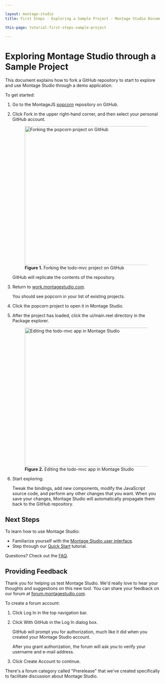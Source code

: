 ```yaml
---

layout: montage-studio
title: First Steps - Exploring a Sample Project - Montage Studio Documentation

this-page: tutorial-first-steps-sample-project

---
```


# Exploring Montage Studio through a Sample Project

This document explains how to fork a GitHub repository to start to explore and use Montage Studio through a demo application.

To get started:

1. Go to the MontageJS [popcorn][1] repository on GitHub.

2. Click Fork in the upper right-hand corner, and then select your personal GitHub account.

    <figure>
        <img src="{{site.baseurl}}/images/montage-studio/tutorials/tutorial-first-steps-sample-project/fig01.png" alt="Forking the popcorn project on GitHub" style="width: 451px;">
        <figcaption><strong>Figure 1.</strong> Forking the todo-mvc project on GitHub</figcaption>
    </figure>

    GitHub will replicate the contents of the repository.

3. Return to [work.montagestudio.com][2].

    You should see popcorn in your list of existing projects.

4. Click the popcorn project to open it in Montage Studio.

5. After the project has loaded, click the ui/main.reel directory in the Package explorer.

    <figure>
        <img src="{{site.baseurl}}/images/montage-studio/tutorials/tutorial-first-steps-sample-project/fig02.png" alt="Editing the todo-mvc app in Montage Studio" style="width: 451px;">
        <figcaption><strong>Figure 2.</strong> Editing the todo-mvc app in Montage Studio</figcaption>
    </figure>

6. Start exploring.

    Tweak the bindings, add new components, modify the JavaScript source code, and perform any other changes that you want. When you save your changes, Montage Studio will automatically propagate them back to the GitHub repository.

## Next Steps

To learn how to use Montage Studio:

* Familiarize yourself with the [Montage Studio user interface][4].
* Step through our [Quick Start][5] tutorial.

Questions? Check out the [FAQ][6].

## <a name="feedback"></a>Providing Feedback

Thank you for helping us test Montage Studio. We'd really love to hear your thoughts and suggestions on this new tool. You can share your feedback on our forum at [forum.montagestudio.com][3].

To create a forum account:

1. Click Log In in the top navigation bar.

2. Click With GitHub in the Log In dialog box.

    GitHub will prompt you for authorization, much like it did when you created your Montage Studio account.

    After you grant authorization, the forum will ask you to verify your username and e-mail address.

3. Click Create Account to continue.

There's a forum category called "Prerelease" that we've created specifically to facilitate discussion about Montage Studio.

[1]: https://github.com/montagejs/popcorn       "popcorn repository"
[2]: https://work.montagestudio.com       "work.montagestudio.com"
[3]: http://forum.montagestudio.com/       "Forum"
[4]: http://docs.montagestudio.com/montage-studio/ide-at-a-glance.html       "IDE Overview"
[5]: http://docs.montagestudio.com/montage-studio/tutorials-simple-to-do.html       "Building a Simple To-Do Application"
[6]: faq.html       "FAQ"


